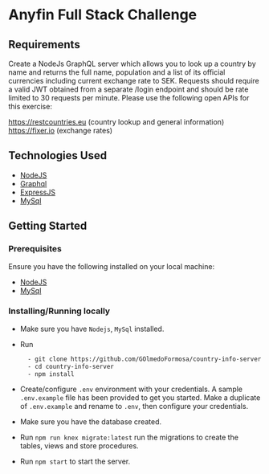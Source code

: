 # Anyfin Full Stack Challenge

## Requirements

Create a NodeJs GraphQL server which allows you to look up a country by name and returns the full name, population and a list of its official currencies including current exchange rate to SEK. Requests should require a valid JWT obtained from a separate /login endpoint and should be rate limited to 30 requests per minute. Please use the following open APIs for this exercise:

https://restcountries.eu (country lookup and general information)
https://fixer.io (exchange rates)

## Technologies Used

- [NodeJS](https://nodejs.org/en/download/)
- [Graphql](https://graphql.org/)
- [ExpressJS](https://expressjs.com/)
- [MySql](https://www.mysql.com/)

## Getting Started

### Prerequisites

Ensure you have the following installed on your local machine:

- [NodeJS](https://nodejs.org/en/download/)
- [MySql](https://www.mysql.com/downloads/)

### Installing/Running locally

- Make sure you have `Nodejs`, `MySql` installed.
- Run

  ```bash
    - git clone https://github.com/GOlmedoFormosa/country-info-server.git
    - cd country-info-server
    - npm install
  ```

- Create/configure `.env` environment with your credentials. A sample `.env.example` file has been provided to get you started. Make a duplicate of `.env.example` and rename to `.env`, then configure your credentials.

- Make sure you have the database created.

- Run `npm run knex migrate:latest` run the migrations to create the tables, views and store procedures.

- Run `npm start` to start the server.
